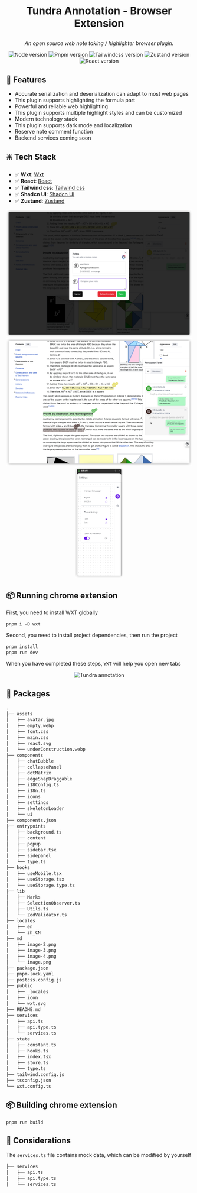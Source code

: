 # <p align="center">Tundra Annotation - Browser Extension</p>

<p align="center">
  <em>An open source web note taking / highlighter browser plugin.</em>
</p>
<p align="center">
    <img alt="Node version" src="https://img.shields.io/static/v1?label=Node&message=%20%3E=22&logo=node.js&color=2334D058" />
    <img alt="Pnpm version" src="https://img.shields.io/static/v1?label=Pnpm&message=%20%3E=10&logo=pnpm&color=F68620"/>
    <img alt="Tailwindcss version" src="https://img.shields.io/static/v1?label=Tailwindcss&message=%20=3.4.17&logo=tailwindcss&color=00b5ff"/>
    <img alt="Zustand version" src="https://img.shields.io/static/v1?label=Zustand&message=%20=5.0.5&logo=Zustand&color=00b5ff"/>
    <img alt="React version" src="https://img.shields.io/static/v1?label=React&message=%20=18&logo=react&color=006f95"/>
</p>

## 🚀 Features

- Accurate serialization and deserialization can adapt to most web pages
- This plugin supports highlighting the formula part
- Powerful and reliable web highlighting
- This plugin supports multiple highlight styles and can be customized
- Modern technology stack
- This plugin supports dark mode and localization
- Reserve note comment function
- Backend services coming soon

## ❇️ Tech Stack

- ✅ **Wxt**: [Wxt](https://wxt.dev)
- ✅ **React**: [React](https://react.dev/)
- ✅ **Tailwind css**: [Tailwind css](https://tailwindcss.com)
- ✅ **Shadcn UI**: [Shadcn UI](https://ui.shadcn.com)
- ✅ **Zustand**: [Zustand](https://zustand-demo.pmnd.rs)
<p align="center">
  <img src="./md/image-2.png" alt="Tundra annotation"/>
  <img src="./md/image-3.png" alt="Tundra annotation"/>
  <img src="./md/image-4.png" height="300" alt="Tundra annotation"/>
</p>

## 📦 Running chrome extension

First, you need to install WXT globally

```
pnpm i -D wxt
```

Second, you need to install project
dependencies, then run the project

```
pnpm install
pnpm run dev
```

When you have completed these steps, `WXT` will help you open new tabs

<p align="center">
  <img src="./md/Function_recording3.gif" alt="Tundra annotation"/>
</p>

## 💼 Packages

```
.
├── assets
│   ├── avatar.jpg
│   ├── empty.webp
│   ├── font.css
│   ├── main.css
│   ├── react.svg
│   └── underConstruction.webp
├── components
│   ├── chatBubble
│   ├── collapsePanel
│   ├── dotMatrix
│   ├── edgeSnapDraggable
│   ├── i18Config.ts
│   ├── i18n.ts
│   ├── icons
│   ├── settings
│   ├── skeletonLoader
│   └── ui
├── components.json
├── entrypoints
│   ├── background.ts
│   ├── content
│   ├── popup
│   ├── sidebar.tsx
│   ├── sidepanel
│   └── type.ts
├── hooks
│   ├── useMobile.tsx
│   ├── useStorage.tsx
│   └── useStorage.type.ts
├── lib
│   ├── Marks
│   ├── SelectionObserver.ts
│   ├── Utils.ts
│   └── ZodValidator.ts
├── locales
│   ├── en
│   └── zh_CN
├── md
│   ├── image-2.png
│   ├── image-3.png
│   ├── image-4.png
│   └── image.png
├── package.json
├── pnpm-lock.yaml
├── postcss.config.js
├── public
│   ├── _locales
│   ├── icon
│   └── wxt.svg
├── README.md
├── services
│   ├── api.ts
│   ├── api.type.ts
│   └── services.ts
├── state
│   ├── constant.ts
│   ├── hooks.ts
│   ├── index.tsx
│   ├── store.ts
│   └── type.ts
├── tailwind.config.js
├── tsconfig.json
└── wxt.config.ts
```

## 📦 Building chrome extension

```
pnpm run build
```

## 👀 Considerations

The `services.ts` file contains mock data, which can be modified by yourself

```
├── services
│   ├── api.ts
│   ├── api.type.ts
│   └── services.ts
```
